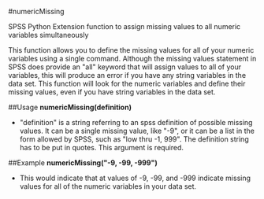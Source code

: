 #numericMissing

SPSS Python Extension function to assign missing values to all numeric variables simultaneously

This function allows you to define the missing values for all of your numeric variables using a single command. Although the missing values statement in SPSS does provide an "all" keyword that will assign values to all of your variables, this will produce an error if you have any string variables in the data set. This function will look for the numeric variables and define their missing values, even if you have string variables in the data set.

##Usage
**numericMissing(definition)**
* "definition" is a string referring to an spss definition of possible missing values. It can be a single missing value, like "-9", or it can be a list in the form allowed by SPSS, such as "low thru -1, 999". The definition string has to be put in quotes. This argument is required.

##Example
**numericMissing("-9, -99, -999")**
* This would indicate that at values of -9, -99, and -999 indicate missing values for all of the numeric variables in your data set.
